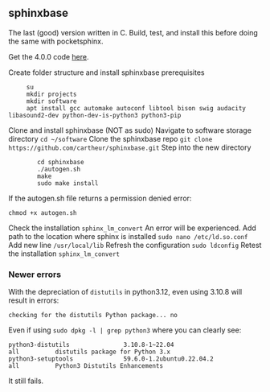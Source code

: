 ## sphinxbase

The last (good) version written in C. Build, test, and install this before doing the same with pocketsphinx.

Get the 4.0.0 code [here](https://sourceforge.net/projects/cmusphinx/files/).

Create folder structure and install sphinxbase prerequisites
		
```
     su
     mkdir projects
     mkdir software
     apt install gcc automake autoconf libtool bison swig audacity libasound2-dev python-dev-is-python3 python3-pip
```

Clone and install sphinxbase (NOT as sudo)
	Navigate to software storage directory
		`cd ~/software`
	Clone the sphinxbase repo
		`git clone https://github.com/cartheur/sphinxbase.git`
	Step into the new directory
 
```
		cd sphinxbase
		./autogen.sh
		make
		sudo make install
```
If the autogen.sh file returns a permission denied error:

```
chmod +x autogen.sh
```

Check the installation
		`sphinx_lm_convert`
An error will be experienced. Add path to the location where sphinx is installed
		`sudo nano /etc/ld.so.conf`
Add new line
		`/usr/local/lib`
Refresh the configuration
		`sudo ldconfig`
Retest the installation
		`sphinx_lm_convert`

### Newer errors

With the depreciation of `distutils` in python3.12, even using 3.10.8 will result in errors:

`checking for the distutils Python package... no`

Even if using `sudo dpkg -l | grep python3` where you can clearly see:

```
python3-distutils               3.10.8-1~22.04                              all          distutils package for Python 3.x
python3-setuptools              59.6.0-1.2ubuntu0.22.04.2                   all          Python3 Distutils Enhancements

```
It still fails.
